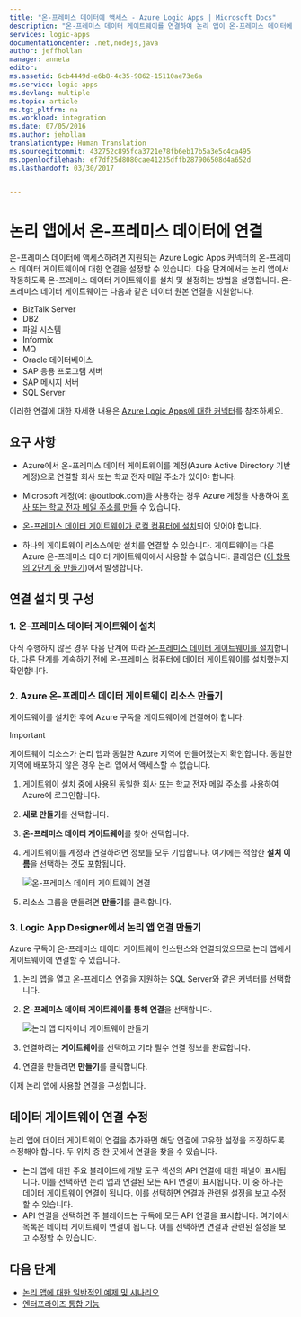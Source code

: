 ```yaml
---
title: "온-프레미스 데이터에 액세스 - Azure Logic Apps | Microsoft Docs"
description: "온-프레미스 데이터 게이트웨이를 연결하여 논리 앱이 온-프레미스 데이터에 액세스할 수 있는 방법입니다."
services: logic-apps
documentationcenter: .net,nodejs,java
author: jeffhollan
manager: anneta
editor: 
ms.assetid: 6cb4449d-e6b8-4c35-9862-15110ae73e6a
ms.service: logic-apps
ms.devlang: multiple
ms.topic: article
ms.tgt_pltfrm: na
ms.workload: integration
ms.date: 07/05/2016
ms.author: jehollan
translationtype: Human Translation
ms.sourcegitcommit: 432752c895fca3721e78fb6eb17b5a3e5c4ca495
ms.openlocfilehash: ef7df25d8080cae41235dffb287906508d4a652d
ms.lasthandoff: 03/30/2017


---
```

# <a name="connect-to-on-premises-data-from-logic-apps"></a>논리 앱에서 온-프레미스 데이터에 연결

온-프레미스 데이터에 액세스하려면 지원되는 Azure Logic Apps 커넥터의 온-프레미스 데이터 게이트웨이에 대한 연결을 설정할 수 있습니다. 다음 단계에서는 논리 앱에서 작동하도록 온-프레미스 데이터 게이트웨이를 설치 및 설정하는 방법을 설명합니다.
온-프레미스 데이터 게이트웨이는 다음과 같은 데이터 원본 연결을 지원합니다.

*   BizTalk Server
*    DB2  
*   파일 시스템
*   Informix
*   MQ
*    Oracle 데이터베이스 
*   SAP 응용 프로그램 서버 
*   SAP 메시지 서버
*    SQL Server

이러한 연결에 대한 자세한 내용은 [Azure Logic Apps에 대한 커넥터](https://docs.microsoft.com/azure/connectors/apis-list)를 참조하세요.

## <a name="requirements"></a>요구 사항

* Azure에서 온-프레미스 데이터 게이트웨이를 계정(Azure Active Directory 기반 계정)으로 연결할 회사 또는 학교 전자 메일 주소가 있어야 합니다.

* Microsoft 계정(예: @outlook.com)을 사용하는 경우 Azure 계정을 사용하여 [회사 또는 학교 전자 메일 주소를 만들](../virtual-machines/virtual-machines-windows-create-aad-work-id.md#locate-your-default-directory-in-the-azure-classic-portal) 수 있습니다.

* [온-프레미스 데이터 게이트웨이가 로컬 컴퓨터에 설치](logic-apps-gateway-install.md)되어 있어야 합니다.

* 하나의 게이트웨이 리소스에만 설치를 연결할 수 있습니다. 게이트웨이는 다른 Azure 온-프레미스 데이터 게이트웨이에서 사용할 수 없습니다. 클레임은 ([이 항목의 2단계 중 만들기](#2-create-an-azure-on-premises-data-gateway-resource))에서 발생합니다.

## <a name="install-and-configure-the-connection"></a>연결 설치 및 구성

### <a name="1-install-the-on-premises-data-gateway"></a>1. 온-프레미스 데이터 게이트웨이 설치

아직 수행하지 않은 경우 다음 단계에 따라 [온-프레미스 데이터 게이트웨이를 설치](logic-apps-gateway-install.md)합니다. 다른 단계를 계속하기 전에 온-프레미스 컴퓨터에 데이터 게이트웨이를 설치했는지 확인합니다.

### <a name="2-create-an-azure-on-premises-data-gateway-resource"></a>2. Azure 온-프레미스 데이터 게이트웨이 리소스 만들기

게이트웨이를 설치한 후에 Azure 구독을 게이트웨이에 연결해야 합니다.

> [!IMPORTANT] 
> 게이트웨이 리소스가 논리 앱과 동일한 Azure 지역에 만들어졌는지 확인합니다. 동일한 지역에 배포하지 않은 경우 논리 앱에서 액세스할 수 없습니다. 
> 

1. 게이트웨이 설치 중에 사용된 동일한 회사 또는 학교 전자 메일 주소를 사용하여 Azure에 로그인합니다.
2. **새로 만들기**를 선택합니다.
3. **온-프레미스 데이터 게이트웨이**를 찾아 선택합니다.
4. 게이트웨이를 계정과 연결하려면 정보를 모두 기입합니다. 여기에는 적합한 **설치 이름**을 선택하는 것도 포함됩니다.
   
    ![온-프레미스 데이터 게이트웨이 연결][1]

5. 리소스 그룹을 만들려면 **만들기**를 클릭합니다.

### <a name="3-create-a-logic-app-connection-in-logic-app-designer"></a>3. Logic App Designer에서 논리 앱 연결 만들기

Azure 구독이 온-프레미스 데이터 게이트웨이 인스턴스와 연결되었으므로 논리 앱에서 게이트웨이에 연결할 수 있습니다.

1. 논리 앱을 열고 온-프레미스 연결을 지원하는 SQL Server와 같은 커넥터를 선택합니다.
2. **온-프레미스 데이터 게이트웨이를 통해 연결**을 선택합니다.
   
    ![논리 앱 디자이너 게이트웨이 만들기][2]

3. 연결하려는 **게이트웨이**를 선택하고 기타 필수 연결 정보를 완료합니다.
4. 연결을 만들려면 **만들기**를 클릭합니다.

이제 논리 앱에 사용할 연결을 구성합니다.

## <a name="data-gateway-connection-modifications"></a>데이터 게이트웨이 연결 수정
논리 앱에 데이터 게이트웨이 연결을 추가하면 해당 연결에 고유한 설정을 조정하도록 수정해야 합니다. 두 위치 중 한 곳에서 연결을 찾을 수 있습니다.
* 논리 앱에 대한 주요 블레이드에 개발 도구 섹션의 API 연결에 대한 패널이 표시됩니다. 이를 선택하면 논리 앱과 연결된 모든 API 연결이 표시됩니다. 이 중 하나는 데이터 게이트웨이 연결이 됩니다. 이를 선택하면 연결과 관련된 설정을 보고 수정할 수 있습니다.
* API 연결을 선택하면 주 블레이드는 구독에 모든 API 연결을 표시합니다. 여기에서 목록은 데이터 게이트웨이 연결이 됩니다. 이를 선택하면 연결과 관련된 설정을 보고 수정할 수 있습니다.

## <a name="next-steps"></a>다음 단계

* [논리 앱에 대한 일반적인 예제 및 시나리오](../logic-apps/logic-apps-examples-and-scenarios.md)
* [엔터프라이즈 통합 기능](../logic-apps/logic-apps-enterprise-integration-overview.md)

<!-- Image references -->
[1]: ./media/logic-apps-gateway-connection/createblade.png
[2]: ./media/logic-apps-gateway-connection/blankconnection.png
[3]: ./media/logic-apps-logic-gateway-connection/checkbox.png


